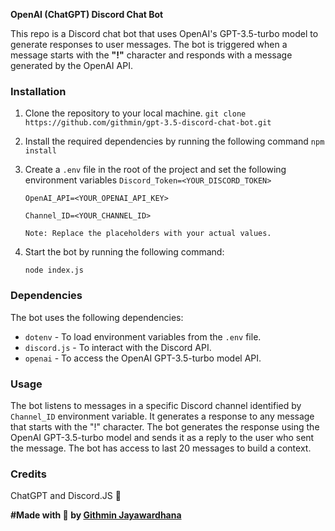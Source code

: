 **OpenAI (ChatGPT) Discord Chat Bot** 

This repo is a Discord chat bot that uses OpenAI's GPT-3.5-turbo model to generate responses to user messages. The bot is triggered when a message starts with the **"!"** character and responds with a message generated by the OpenAI API.

### Installation

1.  Clone the repository to your local machine.
	`git clone https://github.com/githmin/gpt-3.5-discord-chat-bot.git`
2.  Install the required dependencies by running the following command
   	`npm install`
3.  Create a `.env` file in the root of the project and set the following environment variables
	 `Discord_Token=<YOUR_DISCORD_TOKEN>`
	    
	 `OpenAI_API=<YOUR_OPENAI_API_KEY>`
	    
	 `Channel_ID=<YOUR_CHANNEL_ID>`
	    
	    Note: Replace the placeholders with your actual values.
    
4.  Start the bot by running the following command:
    
    `node index.js`
    

### Dependencies

The bot uses the following dependencies:

-   `dotenv` - To load environment variables from the `.env` file.
-   `discord.js` - To interact with the Discord API.
-   `openai` - To access the OpenAI GPT-3.5-turbo model API.

### Usage

The bot listens to messages in a specific Discord channel identified by `Channel_ID` environment variable. It generates a response to any message that starts with the "!" character. The bot generates the response using the OpenAI GPT-3.5-turbo model and sends it as a reply to the user who sent the message. The bot has access to last 20 messages to build a context.

### Credits

ChatGPT and Discord.JS 🤍


**#Made with 🤍 by [Githmin Jayawardhana](https://github.com/githmin)** 